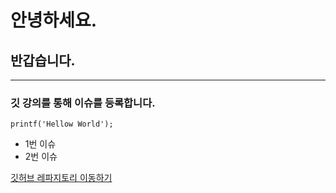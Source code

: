 # 안녕하세요.

## 반갑습니다. 

-----

### 깃 강의를 통해 **이슈**를 등록합니다.

<code>printf('Hellow World');</code>

- 1번 이슈
- 2번 이슈

[깃허브 레파지토리 이동하기](url)
